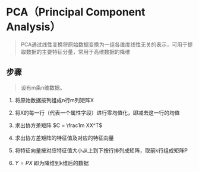 # PCA（Principal Component Analysis）

>PCA通过线性变换将原始数据变换为一组各维度线性无关的表示，可用于提取数据的主要特征分量，常用于高维数据的降维

## 步骤

>设有m条n维数据。

1. 将原始数据按列组成n行m列矩阵X

2. 将X的每一行（代表一个属性字段）进行零均值化，即减去这一行的均值

3. 求出协方差矩阵 $C = \frac1m XX^T$

4. 求出协方差矩阵的特征值及对应的特征向量

5. 将特征向量按对应特征值大小从上到下按行排列成矩阵，取前k行组成矩阵P

6. $Y=PX$ 即为降维到k维后的数据
